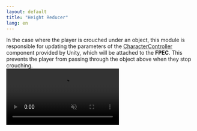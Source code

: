 ```yaml
---
layout: default
title: "Height Reducer"
lang: en
---
```


<div class="col-md-6">
In the case where the player is crouched under an object, this module is responsible for updating the parameters of the <a href="https://docs.unity3d.com/ScriptReference/CharacterController.html" target="_blank">CharacterController</a> component provided by Unity, which will be attached to the <strong>FPEC</strong>. This prevents the player from passing through the object above when they stop crouching.
</div>

<div class="col-md-6">
<video  class="w-100" loop autoplay muted>
<source src="/assets/media/heightreducer_1.mp4" type="video/mp4">
</div>
